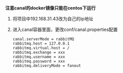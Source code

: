 **注意canal的docker镜像只能在centos下运行**

1. 将项目中192.168.31.43改为自己的ip地址

2. 进入canal容器里面，更改conf/canal.properties配置

   ```properties
   canal.serverMode = rabbitMQ
   rabbitmq.host = 127.0.0.1
   rabbitmq.virtual.host = / 
   rabbitmq.exchange = xxx
   rabbitmq.username = xxx
   rabbitmq.password = xxx
   rabbitmq.deliveryMode = fanout
   ```
